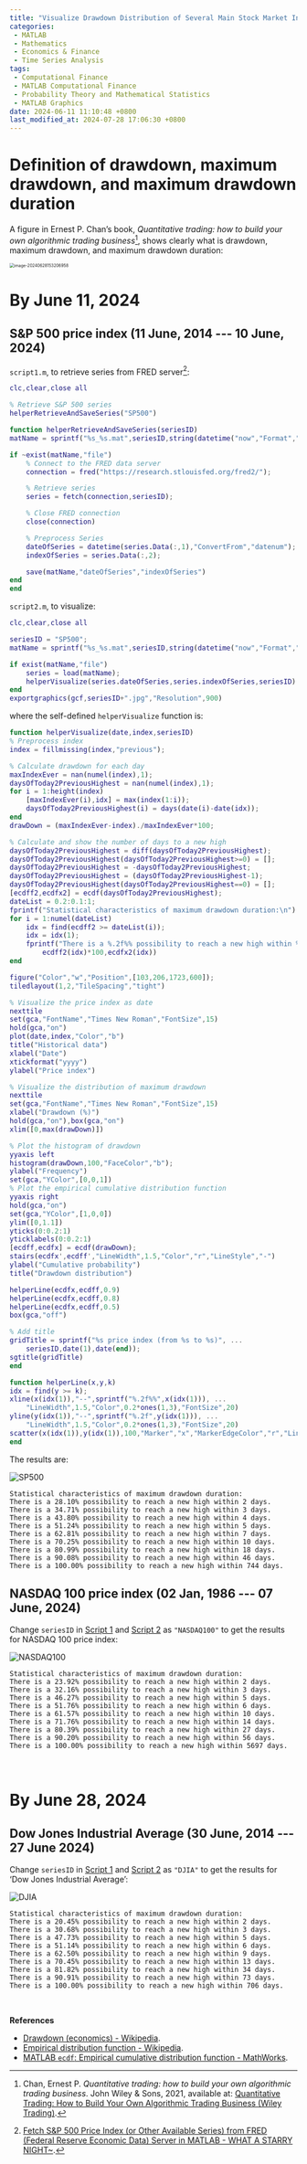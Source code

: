 ```yaml
---
title: "Visualize Drawdown Distribution of Several Main Stock Market Indexes in MATLAB: S&P 500, NASDAQ 100, and Dow Jones Industrial Average"
categories:
 - MATLAB
 - Mathematics
 - Economics & Finance
 - Time Series Analysis
tags:
 - Computational Finance
 - MATLAB Computational Finance
 - Probability Theory and Mathematical Statistics
 - MATLAB Graphics
date: 2024-06-11 11:10:48 +0800
last_modified_at: 2024-07-28 17:06:30 +0800
---
```


# Definition of drawdown, maximum drawdown, and maximum drawdown duration

A figure in Ernest P. Chan’s book, *Quantitative trading: how to build your own algorithmic trading business*[^2], shows clearly what is drawdown, maximum drawdown, and maximum drawdown duration:

<img src="https://raw.githubusercontent.com/HelloWorld-1017/blog-images/main/imgs/202406281532133.png" alt="image-20240628153206958" style="zoom: 50%;" />

<br>

# By June 11, 2024

## S&P 500 price index (11 June, 2014 --- 10 June, 2024)

`script1.m`, to retrieve series from FRED server[^1]:

<div id="script-1"></div>

```matlab
clc,clear,close all

% Retrieve S&P 500 series
helperRetrieveAndSaveSeries("SP500")

function helperRetrieveAndSaveSeries(seriesID)
matName = sprintf("%s_%s.mat",seriesID,string(datetime("now","Format","yyyyMMdd")));

if ~exist(matName,"file")
    % Connect to the FRED data server
    connection = fred("https://research.stlouisfed.org/fred2/");

    % Retrieve series
    series = fetch(connection,seriesID);

    % Close FRED connection
    close(connection)

    % Preprocess Series
    dateOfSeries = datetime(series.Data(:,1),"ConvertFrom","datenum");
    indexOfSeries = series.Data(:,2);

    save(matName,"dateOfSeries","indexOfSeries")
end
end
```

`script2.m`, to visualize:

<div id="script-2"></div>

```matlab
clc,clear,close all

seriesID = "SP500";
matName = sprintf("%s_%s.mat",seriesID,string(datetime("now","Format","yyyyMMdd")));

if exist(matName,"file")
    series = load(matName);
    helperVisualize(series.dateOfSeries,series.indexOfSeries,seriesID)
end
exportgraphics(gcf,seriesID+".jpg","Resolution",900)
```

where the self-defined `helperVisualize` function is:

```matlab
function helperVisualize(date,index,seriesID)
% Preprocess index
index = fillmissing(index,"previous");

% Calculate drawdown for each day
maxIndexEver = nan(numel(index),1);
daysOfToday2PreviousHighest = nan(numel(index),1);
for i = 1:height(index)
    [maxIndexEver(i),idx] = max(index(1:i));
    daysOfToday2PreviousHighest(i) = days(date(i)-date(idx));
end
drawDown = (maxIndexEver-index)./maxIndexEver*100;

% Calculate and show the number of days to a new high
daysOfToday2PreviousHighest = diff(daysOfToday2PreviousHighest);
daysOfToday2PreviousHighest(daysOfToday2PreviousHighest>=0) = [];
daysOfToday2PreviousHighest = -daysOfToday2PreviousHighest;
daysOfToday2PreviousHighest = (daysOfToday2PreviousHighest-1);
daysOfToday2PreviousHighest(daysOfToday2PreviousHighest==0) = [];
[ecdff2,ecdfx2] = ecdf(daysOfToday2PreviousHighest);
dateList = 0.2:0.1:1;
fprintf("Statistical characteristics of maximum drawdown duration:\n")
for i = 1:numel(dateList)
    idx = find(ecdff2 >= dateList(i));
    idx = idx(1);
    fprintf("There is a %.2f%% possibility to reach a new high within %d days. \n", ...
        ecdff2(idx)*100,ecdfx2(idx))
end

figure("Color","w","Position",[103,206,1723,600]);
tiledlayout(1,2,"TileSpacing","tight")

% Visualize the price index as date
nexttile
set(gca,"FontName","Times New Roman","FontSize",15)
hold(gca,"on")
plot(date,index,"Color","b")
title("Historical data")
xlabel("Date")
xtickformat("yyyy")
ylabel("Price index")

% Visualize the distribution of maximum drawdown
nexttile
set(gca,"FontName","Times New Roman","FontSize",15)
xlabel("Drawdown (%)")
hold(gca,"on"),box(gca,"on")
xlim([0,max(drawDown)])

% Plot the histogram of drawdown
yyaxis left
histogram(drawDown,100,"FaceColor","b");
ylabel("Frequency")
set(gca,"YColor",[0,0,1])
% Plot the empirical cumulative distribution function
yyaxis right
hold(gca,"on")
set(gca,"YColor",[1,0,0])
ylim([0,1.1])
yticks(0:0.2:1)
yticklabels(0:0.2:1)
[ecdff,ecdfx] = ecdf(drawDown);
stairs(ecdfx',ecdff',"LineWidth",1.5,"Color","r","LineStyle","-")
ylabel("Cumulative probability")
title("Drawdown distribution")

helperLine(ecdfx,ecdff,0.9)
helperLine(ecdfx,ecdff,0.8)
helperLine(ecdfx,ecdff,0.5)
box(gca,"off")

% Add title
gridTitle = sprintf("%s price index (from %s to %s)", ...
    seriesID,date(1),date(end));
sgtitle(gridTitle)
end

function helperLine(x,y,k)
idx = find(y >= k);
xline(x(idx(1)),"--",sprintf("%.2f%%",x(idx(1))), ...
    "LineWidth",1.5,"Color",0.2*ones(1,3),"FontSize",20)
yline(y(idx(1)),"--",sprintf("%.2f",y(idx(1))), ...
    "LineWidth",1.5,"Color",0.2*ones(1,3),"FontSize",20)
scatter(x(idx(1)),y(idx(1)),100,"Marker","x","MarkerEdgeColor","r","LineWidth",2)
end
```

The results are:

![SP500](https://raw.githubusercontent.com/HelloWorld-1017/blog-images/main/imgs/202406111035009.jpg)

```
Statistical characteristics of maximum drawdown duration:
There is a 28.10% possibility to reach a new high within 2 days. 
There is a 34.71% possibility to reach a new high within 3 days. 
There is a 43.80% possibility to reach a new high within 4 days. 
There is a 51.24% possibility to reach a new high within 5 days. 
There is a 62.81% possibility to reach a new high within 7 days. 
There is a 70.25% possibility to reach a new high within 10 days. 
There is a 80.99% possibility to reach a new high within 18 days. 
There is a 90.08% possibility to reach a new high within 46 days. 
There is a 100.00% possibility to reach a new high within 744 days. 
```

## NASDAQ 100 price index (02 Jan, 1986 --- 07 June, 2024)

Change `seriesID` in [Script 1](#script-1) and [Script 2](#script-2) as `"NASDAQ100"` to get the results for NASDAQ 100 price index:

![NASDAQ100](https://raw.githubusercontent.com/HelloWorld-1017/blog-images/main/imgs/202406111035726.jpg)

```
Statistical characteristics of maximum drawdown duration:
There is a 23.92% possibility to reach a new high within 2 days. 
There is a 32.16% possibility to reach a new high within 3 days. 
There is a 46.27% possibility to reach a new high within 5 days. 
There is a 51.76% possibility to reach a new high within 6 days. 
There is a 61.57% possibility to reach a new high within 10 days. 
There is a 71.76% possibility to reach a new high within 14 days. 
There is a 80.39% possibility to reach a new high within 27 days. 
There is a 90.20% possibility to reach a new high within 56 days. 
There is a 100.00% possibility to reach a new high within 5697 days. 
```

<br>

# By June 28, 2024

## Dow Jones Industrial Average (30 June, 2014 --- 27 June 2024)

Change `seriesID` in [Script 1](#script-1) and [Script 2](#script-2) as `"DJIA"` to get the results for ‘Dow Jones Industrial Average’:

![DJIA](https://raw.githubusercontent.com/HelloWorld-1017/blog-images/main/imgs/202406281522265.jpg)

```
Statistical characteristics of maximum drawdown duration:
There is a 20.45% possibility to reach a new high within 2 days. 
There is a 30.68% possibility to reach a new high within 3 days. 
There is a 47.73% possibility to reach a new high within 5 days. 
There is a 51.14% possibility to reach a new high within 6 days. 
There is a 62.50% possibility to reach a new high within 9 days. 
There is a 70.45% possibility to reach a new high within 13 days. 
There is a 81.82% possibility to reach a new high within 34 days. 
There is a 90.91% possibility to reach a new high within 73 days. 
There is a 100.00% possibility to reach a new high within 706 days. 
```

<br>

**References**

[^1]: [Fetch S&P 500 Price Index (or Other Available Series) from FRED (Federal Reserve Economic Data) Server in MATLAB - WHAT A STARRY NIGHT~](https://helloworld-1017.github.io/2024-04-17/13-58-11.html).
[^2]: Chan, Ernest P. *Quantitative trading: how to build your own algorithmic trading business*. John Wiley & Sons, 2021, available at: [Quantitative Trading: How to Build Your Own Algorithmic Trading Business (Wiley Trading)](https://www.myquant.cn/uploads/default/original/1X/4c7037365a4bf1623734c1c899baed7855061ace.pdf).

- [Drawdown (economics) - Wikipedia](https://en.wikipedia.org/wiki/Drawdown_(economics)).
- [Empirical distribution function - Wikipedia](https://en.wikipedia.org/wiki/Empirical_distribution_function).
- [MATLAB `ecdf`: Empirical cumulative distribution function - MathWorks](https://ww2.mathworks.cn/help/stats/ecdf.html).



